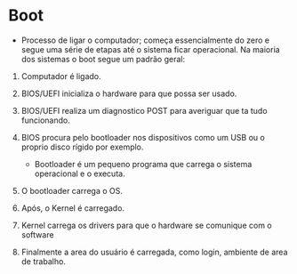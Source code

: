 # Boot   

- Processo de ligar o computador; começa essencialmente do zero e segue uma série de etapas até o sistema ficar operacional. Na maioria dos sistemas o boot segue um padrão geral:    

1. Computador é ligado.    

2. BIOS/UEFI inicializa o hardware para que possa ser usado.   

3. BIOS/UEFI realiza um diagnostico POST para averiguar que ta tudo funcionando.   

4. BIOS procura pelo bootloader nos dispositivos como um USB ou o proprio disco rígido por exemplo.
    - Bootloader é um pequeno programa que carrega o sistema operacional e o executa.    

5. O bootloader carrega o OS.   

6. Após, o Kernel é carregado.   

7. Kernel carrega os drivers para que o hardware se comunique com o software  

8. Finalmente a area do usuário é carregada, como login, ambiente de area de trabalho.